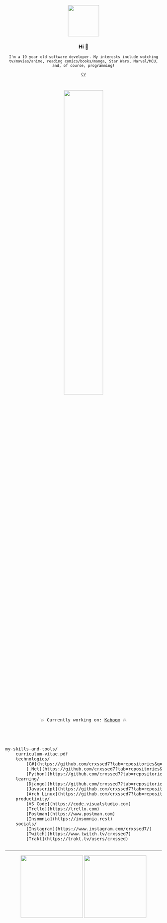 <div align="center">
  <img src="https://media4.giphy.com/media/Nx0rz3jtxtEre/giphy.gif" width="auto" height="100px">
  <h3>Hi 👋</h3>
  <p><code>I'm a 19 year old software developer. My interests include watching tv/movies/anime, reading comics/books/manga, Star Wars, Marvel/MCU, and, of course, programming!</code></p>
  <code><a href="https://crxssed7.github.io/assets/img/Tanveer%20CV.pdf">CV</a></code>
  <br>
  <pre>
    <p align="center"><img src="https://github.com/kaboom-db/kaboom-api/blob/master/brand%20assets/KABOOM.png?raw=true" width="50%" height="auto" /></p>
    <p align="center">💥 Currently working on: <a href="https://github.com/kaboom-db/kaboom-api">Kaboom</a> 💥</p>
  </pre>
</div>

<pre>

my-skills-and-tools/ 
    curriculum-vitae.pdf 
    technologies/ 
        [C#](https://github.com/crxssed7?tab=repositories&q=&type=&language=c#&sort=) 
        [.Net](https://github.com/crxssed7?tab=repositories&q=&type=&language=c#&sort=) 
        [Python](https://github.com/crxssed7?tab=repositories&q=&type=&language=python&sort=) 
    learning/ 
        [Django](https://github.com/crxssed7?tab=repositories&q=&type=&language=python&sort=) 
        [Javascript](https://github.com/crxssed7?tab=repositories&q=&type=&language=javascript&sort=) 
        [Arch Linux](https://github.com/crxssed7?tab=repositories&q=&type=&language=shell&sort=) 
    productivity/ 
        [VS Code](https://code.visualstudio.com) 
        [Trello](https://trello.com) 
        [Postman](https://www.postman.com) 
        [Insomnia](https://insomnia.rest) 
    socials/ 
        [Instagram](https://www.instagram.com/crxssed7/) 
        [Twitch](https://www.twitch.tv/crxssed7) 
        [Trakt](https://trakt.tv/users/crxssed)

</pre>

<hr>
<div align="center">
  <a href="https://trakt.tv/users/crxssed"><img src="https://trakt-widgets.herokuapp.com/crxssed/watched/card" width="auto" height="200px"></a>
  <a href="https://tv-quote.herokuapp.com/"><img src="https://tv-quote.herokuapp.com/quote" height="200px" width="auto"></a>
  <br><br>
</div>
